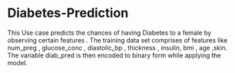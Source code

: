 # Diabetes-Prediction

This Use case predicts the chances of having Diabetes to a female by observing certain features . The training data set comprises of features like num_preg ,	glucose_conc ,	diastolic_bp ,	thickness ,	insulin, 	bmi ,	age 	,skin. The variable diab_pred is then encoded to binary form while applying the model.
